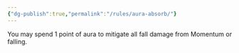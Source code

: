 ```yaml
---
{"dg-publish":true,"permalink":"/rules/aura-absorb/"}
---
```


You may spend 1 point of aura to mitigate all fall damage from Momentum or falling.